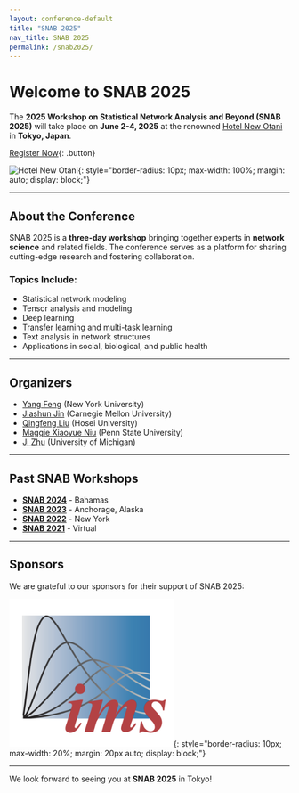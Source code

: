 ```yaml
---
layout: conference-default
title: "SNAB 2025"
nav_title: SNAB 2025
permalink: /snab2025/
---
```




# Welcome to SNAB 2025

The **2025 Workshop on Statistical Network Analysis and Beyond (SNAB 2025)** will take place on **June 2-4, 2025** at the renowned [Hotel New Otani](https://www.newotani.co.jp/en/tokyo/) in **Tokyo, Japan**.

[Register Now](https://imstat.org/shop/the-2025-workshop-on-statistical-network-analysis-and-beyond-snab-2025/){: .button}

![Hotel New Otani](assets/img/hotel.jpg "Hotel New Otani, 
Tokyo"){: style="border-radius: 10px; max-width: 100%; margin: auto; display: block;"}

---

## About the Conference

SNAB 2025 is a **three-day workshop** bringing together experts in **network science** and related fields. The conference serves as a platform for sharing cutting-edge research and fostering collaboration.

### Topics Include:
- Statistical network modeling
- Tensor analysis and modeling
- Deep learning
- Transfer learning and multi-task learning
- Text analysis in network structures
- Applications in social, biological, and public health

---

## Organizers

- [Yang Feng](https://yangfengstat.github.io/) (New York University)
- [Jiashun Jin](https://www.stat.cmu.edu/~jiashun/) (Carnegie Mellon University)
- [Qingfeng Liu](https://qingfeng-liu.github.io/index1.html) (Hosei University)
- [Maggie Xiaoyue Niu](https://sites.google.com/view/maggiexniu/) (Penn State University)
- [Ji Zhu](https://dept.stat.lsa.umich.edu/~jizhu/) (University of Michigan)

---

## Past SNAB Workshops

- [**SNAB 2024**](https://sites.google.com/view/snab2024/) - Bahamas  
- [**SNAB 2023**](https://www.snab2023.org/) - Anchorage, Alaska  
- [**SNAB 2022**](https://yangfeng.hosting.nyu.edu/snab2022/) - New York  
- [**SNAB 2021**](https://dept.stat.lsa.umich.edu/~jizhu/snab2021/) - Virtual  

---
## Sponsors

We are grateful to our sponsors for their support of SNAB 2025:

![IMS](assets/img/ims.png "IMS"){: style="border-radius: 10px; max-width: 20%; margin: 20px auto; display: block;"}

---

We look forward to seeing you at **SNAB 2025** in Tokyo!